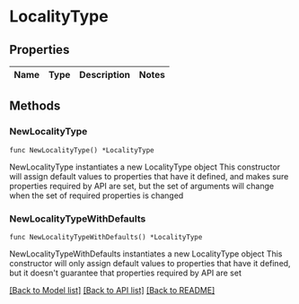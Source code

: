 # LocalityType

## Properties

Name | Type | Description | Notes
------------ | ------------- | ------------- | -------------

## Methods

### NewLocalityType

`func NewLocalityType() *LocalityType`

NewLocalityType instantiates a new LocalityType object
This constructor will assign default values to properties that have it defined,
and makes sure properties required by API are set, but the set of arguments
will change when the set of required properties is changed

### NewLocalityTypeWithDefaults

`func NewLocalityTypeWithDefaults() *LocalityType`

NewLocalityTypeWithDefaults instantiates a new LocalityType object
This constructor will only assign default values to properties that have it defined,
but it doesn't guarantee that properties required by API are set


[[Back to Model list]](../README.md#documentation-for-models) [[Back to API list]](../README.md#documentation-for-api-endpoints) [[Back to README]](../README.md)


